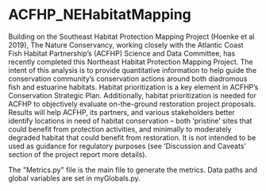 # ACFHP_NEHabitatMapping

Building on the Southeast Habitat Protection Mapping Project (Hoenke et al 2019), The Nature Conservancy, working closely with the Atlantic Coast Fish Habitat Partnership’s (ACFHP) Science and Data Committee, has recently completed this Northeast Habitat Protection Mapping Project.  The intent of this analysis is to provide quantitative information to help guide the conservation community’s conservation actions around both diadromous fish and estuarine habitats. Habitat prioritization is a key element in ACFHP’s Conservation Strategic Plan. Additionally, habitat prioritization is needed for ACFHP to objectively evaluate on-the-ground restoration project proposals. Results will help ACFHP, its partners, and various stakeholders better identify locations in need of habitat conservation – both ‘pristine’ sites that could benefit from protection activities, and minimally to moderately degraded habitat that could benefit from restoration. It is not intended to be used as guidance for regulatory purposes (see ‘Discussion and Caveats’ section of the project report more details).

The "Metrics.py" file is the main file to generate the metrics.  Data paths and global variables are set in myGlobals.py.  
 
